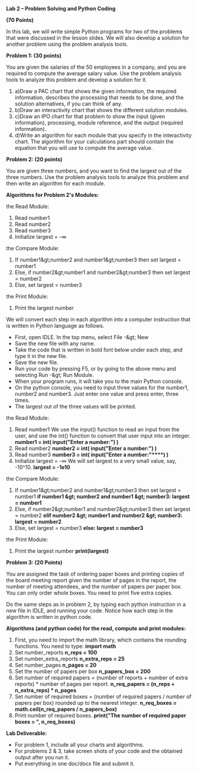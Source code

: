 **Lab 2 – Problem Solving and Python Coding**

**(70 Points)**

In this lab, we will write simple Python programs for two of the problems that were discussed in the lesson slides. We will also develop a solution for another problem using the problem analysis tools.

**Problem 1: (30 points)**

You are given the salaries of the 50 employees in a company, and you are required to compute the average salary value. Use the problem analysis tools to analyze this problem and develop a solution for it.

1. a)Draw a PAC chart that shows the given information, the required information, describes the processing that needs to be done, and the solution alternatives, if you can think of any.
2. b)Draw an interactivity chart that shows the different solution modules.
3. c)Draw an IPO chart for that problem to show the input (given information), processing, module reference, and the output (required information).
4. d)Write an algorithm for each module that you specify in the interactivity chart. The algorithm for your calculations part should contain the equation that you will use to compute the average value.















**Problem 2: (20 points)**

You are given three numbers, and you want to find the largest out of the three numbers. Use the problem analysis tools to analyze this problem and then write an algorithm for each module.

**Algorithms for Problem 2&#39;s Modules:**

the Read Module:

1. Read number1
2. Read number2
3. Read number3
4. Initialize largest = -∞

the Compare Module:

1. If number1\&gt;number2 and number1\&gt;number3 then set largest = number1
2. Else, if number2\&gt;number1 and number2\&gt;number3 then set largest = number2
3. Else, set largest = number3

the Print Module:

1. Print the largest number

We will convert each step in each algorithm into a computer instruction that is written in Python language as follows.

- First, open IDLE. In the top menu, select File -\&gt; New
- Save the new file with any name.
- Take the code that is written in bold font below under each step, and type it in the new file.
- Save the new file.
- Run your code by pressing F5, or by going to the above menu and selecting Run -\&gt; Run Module.
- When your program runs, it will take you to the main Python console.
- On the python console, you need to input three values for the number1, number2 and number3. Just enter one value and press enter, three times.
- The largest out of the three values will be printed.

the Read Module:

1. Read number1
We use the input() function to read an input from the user, and use the int() function to convert that user input into an integer.
**number1 = int( input(&quot;Enter a number:&quot;) )**
2. Read number2
**number2 = int( input(&quot;Enter a number:&quot;) )**
3. Read number3
**number3 = int( input(&quot;Enter a number:&quot;****) )**
4. Initialize largest = -∞
We will set largest to a very small value, say, -10^10.
**largest = -1e10**

the Compare Module:

1. If number1\&gt;number2 and number1\&gt;number3 then set largest = number1
**if number1 \&gt; number2 and number1 \&gt; number3:
           largest = number1**
2. Else, if number2\&gt;number1 and number2\&gt;number3 then set largest = number2
**elif number2 \&gt; number1 and number2 \&gt; number3:
           largest = number2**
3. Else, set largest = number3
**else:
           largest = number3**

the Print Module:

1. Print the largest number
**print(largest)**











**Problem 3: (20 Points)**

You are assigned the task of ordering paper boxes and printing copies of the board meeting report given the number of pages in the report, the number of meeting attendees, and the number of papers per paper box. You can only order whole boxes. You need to print five extra copies.

Do the same steps as in problem 2, by typing each python instruction in a new file in IDLE, and running your code. Notice how each step in the algorithm is written in python code.

**Algorithms (and python code) for the read, compute and print modules:**

1. First, you need to import the math library, which contains the rounding functions. You need to type:
**import math**
2. Set number\_reports
**n\_reps = 100**
3. Set number\_extra\_reports
**n\_extra\_reps = 25**
4. Set number\_pages
**n\_pages = 20**
5. Set the number of papers per box
**n\_papers\_box = 200**
6. Set number of required papers = (number of reports + number of extra reports) \* number of pages per report.
**n\_req\_papers = (n\_reps + n\_extra\_reps) \* n\_pages**
7. Set number of required boxes = (number of required papers / number of papers per box) rounded up to the nearest integer.
**n\_req\_boxes = math.ceil(n\_req\_papers / n\_papers\_box)**
8. Print number of required boxes.
**print(&quot;The number of required paper boxes = &quot;, n\_req\_boxes)**



**Lab Deliverable:**

- For problem 1, include all your charts and algorithms.
- For problems 2 &amp; 3, take screen shots of your code and the obtained output after you run it.
- Put everything in one doc/docx file and submit it.
